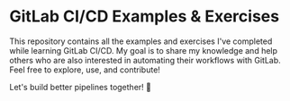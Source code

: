 # GitLab CI/CD Examples & Exercises

This repository contains all the examples and exercises I've completed while learning GitLab CI/CD. My goal is to share my knowledge and help others who are also interested in automating their workflows with GitLab. Feel free to explore, use, and contribute!

Let's build better pipelines together! 🚀
